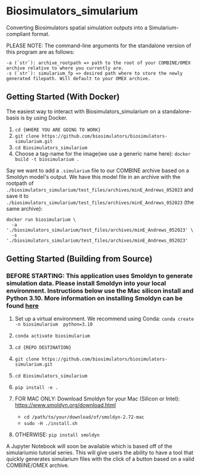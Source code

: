 # Biosimulators_simularium
Converting Biosimulators spatial simulation outputs into a Simularium-compliant format.

PLEASE NOTE: The command-line arguments for the standalone version of this program are as follows:

    -a (`str`): archive_rootpath => path to the root of your COMBINE/OMEX archive relative to where you currently are.
    -s (`str`): simularium_fp => desired path where to store the newly generated filepath. Will default to your OMEX archive.


## Getting Started (With Docker)

The easiest way to interact with Biosimulators_simularium on a standalone-basis is by using Docker. 


1. `cd {WHERE YOU ARE GOING TO WORK}`
2. `git clone https://github.com/biosimulators/biosimulators-simularium.git`
3. `cd Biosimulators_simularium`
4. Choose a tag-name for the image(we use a generic name here): `docker build -t biosimularium .`

Say we want to add a `.simularium` file to our COMBINE archive based on a Smoldyn model's output. We have this model file in an archive with the
rootpath of `./biosimulators_simularium/test_files/archives/minE_Andrews_052023` and save it to `./biosimulators_simularium/test_files/archives/minE_Andrews_052023`
(the same archive):

    docker run biosimularium \
      -a './biosimulators_simularium/test_files/archives/minE_Andrews_052023' \
      -s './biosimulators_simularium/test_files/archives/minE_Andrews_052023'


## Getting Started (Building from Source)


### BEFORE STARTING: This application uses Smoldyn to generate simulation data. Please install Smoldyn into your local environment. Instructions below use the Mac silicon install and Python 3.10. More information on installing Smoldyn can be found [here](https://www.smoldyn.org/download.html)

1. Set up a virtual environment. We recommend using Conda: `conda create -n biosimularium 
python=3.10`

2. `conda activate biosimularium`

3. `cd {REPO DESTINATION}`

4. `git clone https://github.com/biosimulators/biosimulators-simularium.git`

5. `cd Biosimulators_simularium`

6. `pip install -e .`

7. FOR MAC ONLY: Download Smoldyn for your Mac (Silicon or Intel): https://www.smoldyn.org/download.html
   - `cd /path/to/your/download/of/smoldyn-2.72-mac` 
   - `sudo -H ./install.sh`

8. OTHERWISE: `pip install smoldyn`


A Jupyter Notebook will soon be available which is based off of the simulariumio tutorial series. This will 
give users the ability to have a tool that quickly generates simularium files with the click of a button based 
on a valid COMBINE/OMEX archive.



